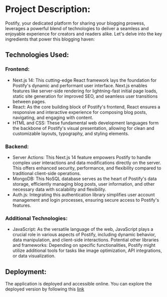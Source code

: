 # Project Description:

Postify, your dedicated platform for sharing your blogging prowess, leverages a powerful blend of technologies to deliver a seamless and enjoyable experience for creators and readers alike. Let's delve into the key ingredients that power this blogging haven:

## Technologies Used:

### Frontend:

 - Next.js 14: This cutting-edge React framework lays the foundation for Postify's dynamic and performant user interface. Next.js enables features like server-side rendering for lightning-fast initial page loads, static site generation for improved SEO, and seamless user transitions between pages.
 - React: As the core building block of Postify's frontend, React ensures a responsive and interactive experience for composing blog posts, navigating, and engaging with content.
 - HTML and CSS: These fundamental web development languages form the backbone of Postify's visual presentation, allowing for clean and customizable layouts, typography, and styling elements.

### Backend:

 - Server Actions: This Next.js 14 feature empowers Postify to handle complex user interactions and data modifications directly on the server. This offers enhanced security, performance, and flexibility compared to traditional client-side operations.
 - MongoDB: This NoSQL database serves as the heart of Postify's data storage, efficiently managing blog posts, user information, and other necessary data with scalability and flexibility.
 - Auth.js: Integrating this authentication library simplifies user account management and login processes, ensuring secure access to Postify's features.

### Additional Technologies:

 - JavaScript: As the versatile language of the web, JavaScript plays a crucial role in various aspects of Postify, including dynamic behavior, data manipulation, and client-side interactions.
Potential other libraries and frameworks: Depending on specific functionalities, Postify might utilize additional tools for tasks like image optimization, API integrations, or data visualization.

## Deployment:

The application is deployed and accessible online. You can explore the deployed version by following this [link](https://postify-next-tdb7.vercel.app/)

